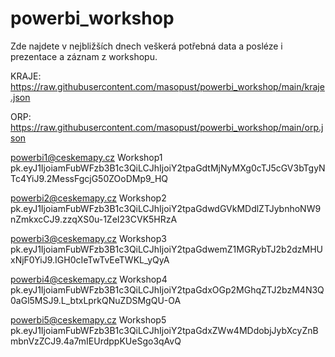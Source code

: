 # powerbi_workshop

Zde najdete v nejbližších dnech veškerá potřebná data a posléze i prezentace a záznam z workshopu.

KRAJE: https://raw.githubusercontent.com/masopust/powerbi_workshop/main/kraje.json

ORP: https://raw.githubusercontent.com/masopust/powerbi_workshop/main/orp.json

 powerbi1@ceskemapy.cz Workshop1
 pk.eyJ1IjoiamFubWFzb3B1c3QiLCJhIjoiY2tpaGdtMjNyMXg0cTJ5cGV3bTgyNTc4YiJ9.2MessFgcjG50ZOoDMp9_HQ
 
 powerbi2@ceskemapy.cz Workshop2
 pk.eyJ1IjoiamFubWFzb3B1c3QiLCJhIjoiY2tpaGdwdGVkMDdlZTJybnhoNW9nZmkxcCJ9.zzqXS0u-1ZeI23CVK5HRzA
 
 powerbi3@ceskemapy.cz Workshop3
 pk.eyJ1IjoiamFubWFzb3B1c3QiLCJhIjoiY2tpaGdwemZ1MGRybTJ2b2dzMHUxNjF0YiJ9.IGH0cIeTwTvEeTWKL_yQyA
 
 powerbi4@ceskemapy.cz Workshop4
 pk.eyJ1IjoiamFubWFzb3B1c3QiLCJhIjoiY2tpaGdxOGp2MGhqZTJ2bzM4N3Q0aGl5MSJ9.L_btxLprkQNuZDSMgQU-OA
 
 powerbi5@ceskemapy.cz Workshop5
 pk.eyJ1IjoiamFubWFzb3B1c3QiLCJhIjoiY2tpaGdxZWw4MDdobjJybXcyZnBmbnVzZCJ9.4a7mIEUrdppKUeSgo3qAvQ
